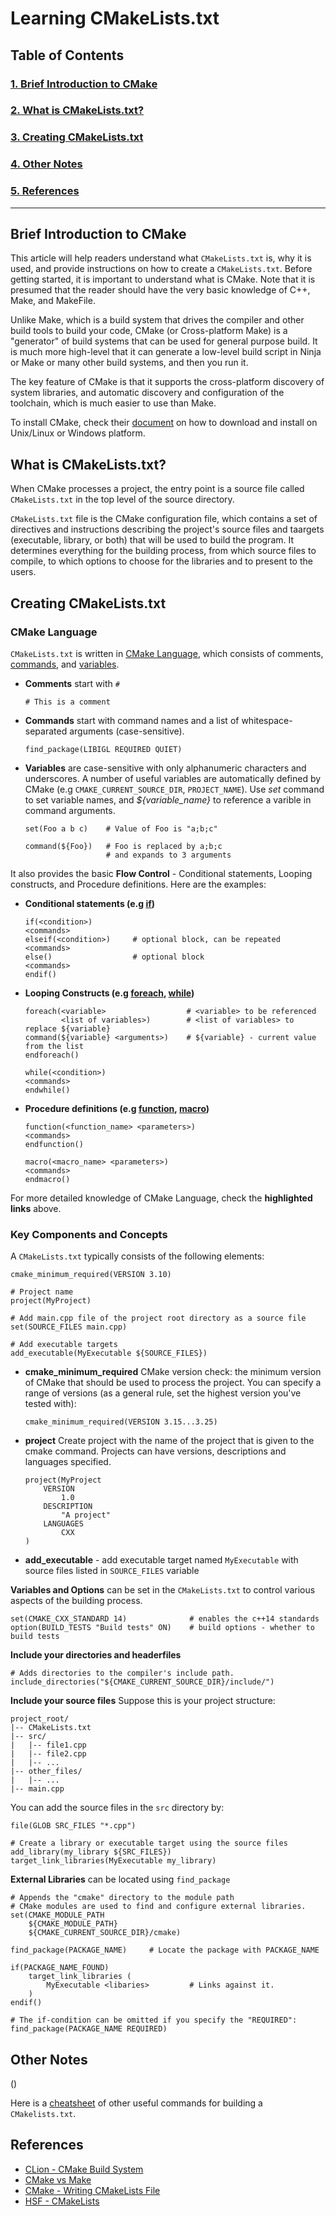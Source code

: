 # **Learning CMakeLists.txt**

## Table of Contents
### [1. Brief Introduction to CMake](#brief-introduction-to-cmake)
### [2. What is CMakeLists.txt?](#what-is-cmakeliststxt)
### [3. Creating CMakeLists.txt](#creating-cmakeliststxt)
### [4. Other Notes](#other-notes)
### [5. References](#references)

---
## Brief Introduction to CMake

This article will help readers understand what `CMakeLists.txt` is, why it is used, and provide instructions on how to create a `CMakeLists.txt`. Before getting started, it is important to understand what is CMake. Note that it is presumed that the reader should have the very basic knowledge of C++, Make, and MakeFile.

Unlike Make, which is a build system that drives the compiler and other build tools to build your code, CMake (or Cross-platform Make) is a "generator" of build systems that can be used for general purpose build. It is much more high-level that it can generate a low-level build script in Ninja or Make or many other build systems, and then you run it.

The key feature of CMake is that it supports the cross-platform discovery of system libraries, and automatic discovery and configuration of the toolchain, which is much easier to use than Make.

To install CMake, check their [document](#https://cmake.org/download/) on how to download and install on Unix/Linux or Windows platform.


## What is CMakeLists.txt?

When CMake processes a project, the entry point is a source file called `CMakeLists.txt` in the top level of the source directory.

`CMakeLists.txt` file is the CMake configuration file, which contains a set of directives and instructions describing the project's source files and taargets (executable, library, or both) that will be used to build the program. It determines everything for the building process, from which source files to compile, to which options to choose for the libraries and to present to the users.

## Creating CMakeLists.txt

### CMake Language
`CMakeLists.txt` is written in [CMake Language](#https://cmake.org/cmake/help/latest/manual/cmake-language.7.html#manual:cmake-language(7)), which consists of comments, [commands](#https://cmake.org/cmake/help/latest/manual/cmake-commands.7.html#manual:cmake-commands(7)), and [variables](#https://cmake.org/cmake/help/latest/manual/cmake-variables.7.html#manual:cmake-variables(7)). 

* **Comments** start with `#`
  ```
  # This is a comment
  ```
* **Commands** start with command names and a list of whitespace-separated arguments (case-sensitive).
  ```
  find_package(LIBIGL REQUIRED QUIET)
  ```
* **Variables** are case-sensitive with only alphanumeric characters and underscores. 
  A number of useful variables are automatically defined by CMake (e.g `CMAKE_CURRENT_SOURCE_DIR`, `PROJECT_NAME`). 
  Use *set* command to set variable names, and *${variable_name}* to reference a varible in command arguments. 
  ```
  set(Foo a b c)    # Value of Foo is "a;b;c"

  command(${Foo})   # Foo is replaced by a;b;c 
                    # and expands to 3 arguments
  ```

It also provides the basic **Flow Control** - Conditional statements, Looping constructs, and Procedure definitions. Here are the examples:

* **Conditional statements (e.g [if](#https://cmake.org/cmake/help/latest/command/if.html#command:if))**
    ```
    if(<condition>)
    <commands>
    elseif(<condition>)     # optional block, can be repeated
    <commands>
    else()                  # optional block
    <commands>
    endif()
    ```
* **Looping Constructs (e.g [foreach](#https://cmake.org/cmake/help/latest/command/foreach.html#command:foreach), [while](#https://cmake.org/cmake/help/latest/command/while.html#command:while))**
    ```
    foreach(<variable>                  # <variable> to be referenced
            <list of variables>)        # <list of variables> to replace ${variable}
    command(${variable} <arguments>)    # ${variable} - current value from the list
    endforeach()

    while(<condition>)
    <commands>
    endwhile()
    ```
* **Procedure definitions (e.g [function](#https://cmake.org/cmake/help/latest/command/function.html#command:function), [macro](#https://cmake.org/cmake/help/latest/command/macro.html#command:macro))**
    ```
    function(<function_name> <parameters>)
    <commands>
    endfunction()

    macro(<macro_name> <parameters>)
    <commands>
    endmacro()
    ```

For more detailed knowledge of CMake Language, check the **highlighted links** above.

### Key Components and Concepts

A `CMakeLists.txt` typically consists of the following elements:

```
cmake_minimum_required(VERSION 3.10)

# Project name
project(MyProject)

# Add main.cpp file of the project root directory as a source file
set(SOURCE_FILES main.cpp)

# Add executable targets
add_executable(MyExecutable ${SOURCE_FILES})

```
 * **cmake_minimum_required**
    CMake version check: the minimum version of CMake that should be used to process the project.
    You can specify a range of versions (as a general rule, set the highest version you've tested with):
    ```
    cmake_minimum_required(VERSION 3.15...3.25)
    ```
 * **project**
    Create project with the name of the project that is given to the cmake command.
    Projects can have versions, descriptions and languages specified.
    ```
    project(MyProject
        VERSION
            1.0
        DESCRIPTION
            "A project"
        LANGUAGES
            CXX
    )
    ```
 * **add_executable** - add executable target named `MyExecutable` with source files listed in `SOURCE_FILES` variable

**Variables and Options** can be set in the `CMakeLists.txt` to control various aspects of the building process.
```
set(CMAKE_CXX_STANDARD 14)              # enables the c++14 standards
option(BUILD_TESTS "Build tests" ON)    # build options - whether to build tests
```

**Include your directories and headerfiles**
```
# Adds directories to the compiler's include path.
include_directories("${CMAKE_CURRENT_SOURCE_DIR}/include/")
```

**Include your source files**
Suppose this is your project structure:
```
project_root/
|-- CMakeLists.txt
|-- src/
|   |-- file1.cpp
|   |-- file2.cpp
|   |-- ...
|-- other_files/
|   |-- ...
|-- main.cpp

``` 
You can add the source files in the `src` directory by:
```
file(GLOB SRC_FILES "*.cpp")

# Create a library or executable target using the source files
add_library(my_library ${SRC_FILES})
target_link_libraries(MyExecutable my_library)
```


**External Libraries** can be located using `find_package`
```
# Appends the "cmake" directory to the module path
# CMake modules are used to find and configure external libraries.
set(CMAKE_MODULE_PATH 
    ${CMAKE_MODULE_PATH} 
    ${CMAKE_CURRENT_SOURCE_DIR}/cmake)

find_package(PACKAGE_NAME)     # Locate the package with PACKAGE_NAME

if(PACKAGE_NAME_FOUND)
    target_link_libraries (
        MyExecutable <libaries>         # Links against it.
    )
endif()

# The if-condition can be omitted if you specify the "REQUIRED":
find_package(PACKAGE_NAME REQUIRED) 
```

## Other Notes

()

Here is a [cheatsheet](#https://cppcheatsheet.com/notes/cmake_basic.html) of other useful commands for building a `CMakelists.txt`.

## References

* [CLion - CMake Build System](#https://www.jetbrains.com/help/clion/cmakelists-txt-file.html)
* [CMake vs Make](#https://stackoverflow.com/questions/25789644/what-is-the-difference-between-using-a-makefile-and-cmake-to-compile-the-code)
* [CMake - Writing CMakeLists File](#https://cmake.org/cmake/help/book/mastering-cmake/chapter/Writing%20CMakeLists%20Files.html)
* [HSF - CMakeLists](#https://hsf-training.github.io/hsf-training-cmake-webpage/03-cmakelists/index.html)
